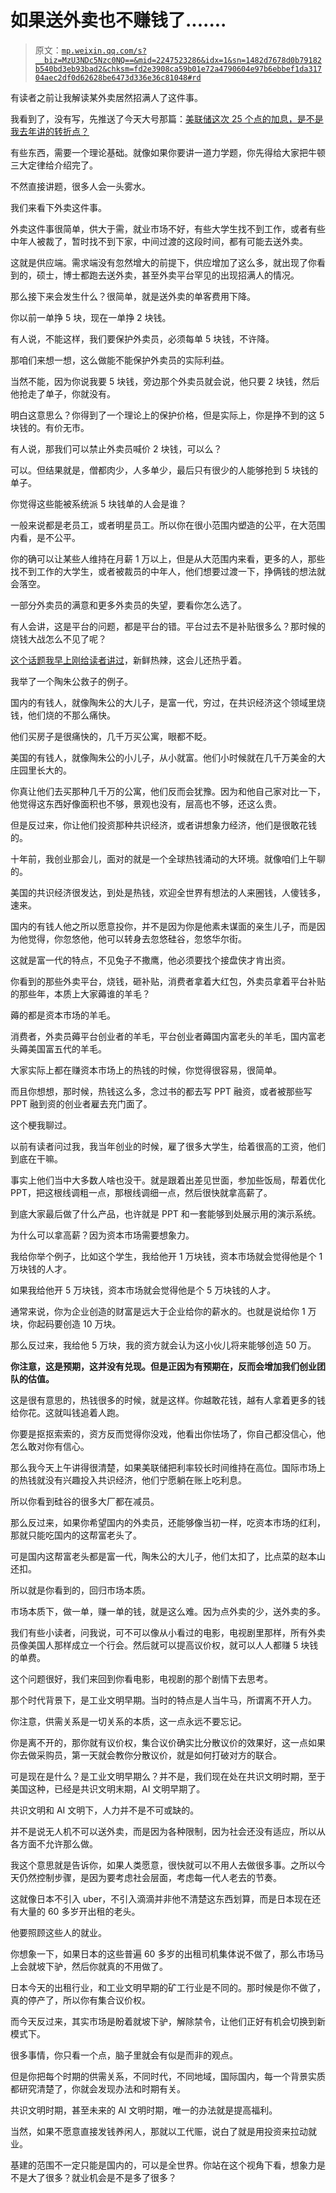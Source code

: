 # 如果送外卖也不赚钱了.......

> 原文：[`mp.weixin.qq.com/s?__biz=MzU3NDc5Nzc0NQ==&mid=2247523286&idx=1&sn=1482d7678d0b79182b540bd3eb93bad2&chksm=fd2e3908ca59b01e72a4790604e97b6ebbef1da31704aec2df0d62628be6473d336e36c81048#rd`](http://mp.weixin.qq.com/s?__biz=MzU3NDc5Nzc0NQ==&mid=2247523286&idx=1&sn=1482d7678d0b79182b540bd3eb93bad2&chksm=fd2e3908ca59b01e72a4790604e97b6ebbef1da31704aec2df0d62628be6473d336e36c81048#rd)

有读者之前让我解读某外卖居然招满人了这件事。 

我看到了，没有写，先推送了今天大号那篇：[美联储这次 25 个点的加息，是不是我去年讲的转折点？](http://mp.weixin.qq.com/s?__biz=MzU0MjYwNDU2Mw==&mid=2247510213&idx=1&sn=981164c76a9df2e560645bf6601c2002&chksm=fb1ac4b9cc6d4daff2e565b0ad39a2e1573567d05b0a53424fe2d45e423071964928dea39d70&scene=21#wechat_redirect)

有些东西，需要一个理论基础。就像如果你要讲一道力学题，你先得给大家把牛顿三大定律给介绍完了。

不然直接讲题，很多人会一头雾水。 

我们来看下外卖这件事。 

外卖这件事很简单，供大于需，就业市场不好，有些大学生找不到工作，或者有些中年人被裁了，暂时找不到下家，中间过渡的这段时间，都有可能去送外卖。 

这就是供应端。需求端没有忽然增大的前提下，供应增加了这么多，就出现了你看到的，硕士，博士都跑去送外卖，甚至外卖平台罕见的出现招满人的情况。

那么接下来会发生什么？很简单，就是送外卖的单客费用下降。 

你以前一单挣 5 块，现在一单挣 2 块钱。 

有人说，不能这样，我们要保护外卖员，必须每单 5 块钱，不许降。 

那咱们来想一想，这么做能不能保护外卖员的实际利益。 

当然不能，因为你说我要 5 块钱，旁边那个外卖员就会说，他只要 2 块钱，然后他抢走了单子，你就没有。

明白这意思么？你得到了一个理论上的保护价格，但是实际上，你是挣不到的这 5 块钱的。有价无市。 

有人说，那我们可以禁止外卖员喊价 2 块钱，可以么？ 

可以。但结果就是，僧都肉少，人多单少，最后只有很少的人能够抢到 5 块钱的单子。

你觉得这些能被系统派 5 块钱单的人会是谁？ 

一般来说都是老员工，或者明星员工。所以你在很小范围内塑造的公平，在大范围内看，是不公平。

你的确可以让某些人维持在月薪 1 万以上，但是从大范围内来看，更多的人，那些找不到工作的大学生，或者被裁员的中年人，他们想要过渡一下，挣俩钱的想法就会落空。 

一部分外卖员的满意和更多外卖员的失望，要看你怎么选了。 

有人会讲，这是平台的问题，都是平台的错。平台过去不是补贴很多么？那时候的烧钱大战怎么不见了呢？ 

[这个话题我早上刚给读者讲过](http://mp.weixin.qq.com/s?__biz=MzU0MjYwNDU2Mw==&mid=2247510213&idx=1&sn=981164c76a9df2e560645bf6601c2002&chksm=fb1ac4b9cc6d4daff2e565b0ad39a2e1573567d05b0a53424fe2d45e423071964928dea39d70&scene=21#wechat_redirect)，新鲜热辣，这会儿还热乎着。 

我举了一个陶朱公救子的例子。 

国内的有钱人，就像陶朱公的大儿子，是富一代，穷过，在共识经济这个领域里烧钱，他们烧的不那么痛快。

他们买房子是很痛快的，几千万买公寓，眼都不眨。 

美国的有钱人，就像陶朱公的小儿子，从小就富。他们小时候就在几千万美金的大庄园里长大的。 

你真让他们去买那种几千万的公寓，他们反而会犹豫。因为和他自己家对比一下，他觉得这东西好像面积也不够，景观也没有，层高也不够，还这么贵。

但是反过来，你让他们投资那种共识经济，或者讲想象力经济，他们是很敢花钱的。 

十年前，我创业那会儿，面对的就是一个全球热钱涌动的大环境。就像咱们上午聊的。

美国的共识经济很发达，到处是热钱，欢迎全世界有想法的人来圈钱，人傻钱多，速来。 

国内的有钱人他之所以愿意投你，并不是因为你是他素未谋面的亲生儿子，而是因为他觉得，你忽悠他，他可以转身去忽悠硅谷，忽悠华尔街。 

这就是富一代的特点，不见兔子不撒鹰，他必须要找个接盘侠才肯出资。 

你看到的那些外卖平台，烧钱，砸补贴，消费者拿着大红包，外卖员拿着平台补贴的那些年，本质上大家薅谁的羊毛？

薅的都是资本市场的羊毛。

消费者，外卖员薅平台创业者的羊毛，平台创业者薅国内富老头的羊毛，国内富老头薅美国富五代的羊毛。

大家实际上都在赚资本市场上的热钱的时候，你觉得很容易，很简单。 

而且你想想，那时候，热钱这么多，念过书的都去写 PPT 融资，或者被那些写 PPT 融到资的创业者雇去充门面了。 

这个梗我聊过。 

以前有读者问过我，我当年创业的时候，雇了很多大学生，给着很高的工资，他们到底在干嘛。 

事实上他们当中大多数人啥也没干。就是跟着出差见世面，参加些饭局，帮着优化 PPT，把这根线调粗一点，那根线调细一点，然后很快就拿高薪了。

到底大家最后做了什么产品，也许就是 PPT 和一套能够到处展示用的演示系统。 

为什么可以拿高薪？因为资本市场需要想象力。 

我给你举个例子，比如这个学生，我给他开 1 万块钱，资本市场就会觉得他是个 1 万块钱的人才。 

如果我给他开 5 万块钱，资本市场就会觉得他是个 5 万块钱的人才。

通常来说，你为企业创造的财富是远大于企业给你的薪水的。也就是说给你 1 万块，你起码要创造 10 万块。 

那么反过来，我给他 5 万块，我的资方就会认为这小伙儿将来能够创造 50 万。

**你注意，这是预期，这并没有兑现。但是正因为有预期在，反而会增加我们创业团队的估值。** 

这是很有意思的，热钱很多的时候，就是这样。你越敢花钱，越有人拿着更多的钱给你花。这就叫钱追着人跑。 

你要是抠抠索索的，资方反而觉得你没戏，他看出你怯场了，你自己都没信心，他怎么敢对你有信心。 

那么我今天上午讲得很清楚，如果美联储把利率较长时间维持在高位。国际市场上的热钱就没有兴趣投入共识经济，他们宁愿躺在账上吃利息。 

所以你看到硅谷的很多大厂都在减员。 

那么反过来，如果你希望国内的外卖员，还能够像当初一样，吃资本市场的红利，那就只能吃国内的这帮富老头了。

可是国内这帮富老头都是富一代，陶朱公的大儿子，他们太扣了，比点菜的赵本山还扣。

所以就是你看到的，回归市场本质。

市场本质下，做一单，赚一单的钱，就是这么难。因为点外卖的少，送外卖的多。

我们有些小读者，问我说，可不可以像从小看过的电影，电视剧里那样，所有外卖员像美国人那样成立一个行会。然后就可以提高议价权，就可以人人都赚 5 块钱的单费。

这个问题很好，我们来回到你看电影，电视剧的那个剧情下去思考。 

那个时代背景下，是工业文明早期。当时的特点是人当牛马，所谓离不开人力。 

你注意，供需关系是一切关系的本质，这一点永远不要忘记。

你是离不开的，那你就有议价权，集合议价确实比分散议价的效果好，这一点如果你去做采购员，第一天就会教你分散议价，就是如何打破对方的联合。 

可是现在是什么？是工业文明早期么？并不是，我们现在处在共识文明时期，至于美国这种，已经是共识文明末期，AI 文明早期了。 

共识文明和 AI 文明下，人力并不是不可或缺的。 

并不是说无人机不可以送外卖，而是因为各种限制，因为社会还没有适应，所以从各方面不允许那么做。 

我这个意思就是告诉你，如果人类愿意，很快就可以不用人去做很多事。之所以今天仍然控制步骤，是因为要考虑社会层面，考虑每一代人老去的节奏。 

这就像日本不引入 uber，不引入滴滴并非他不清楚这东西划算，而是日本现在还有大量的 60 多岁开出租的老头。 

他要照顾这些人的就业。

你想象一下，如果日本的这些普遍 60 多岁的出租司机集体说不做了，那么市场马上会就坡下驴，然后你就真的不用做了。 

日本今天的出租行业，和工业文明早期的矿工行业是不同的。那时候是你不做了，真的停产了，所以你有集合议价权。

而今天反过来，其实市场是盼着就坡下驴，解除禁令，让他们正好有机会切换到新模式下。

很多事情，你只看一个点，脑子里就会有似是而非的观点。 

但是你把每个时期的供需关系，不同时代，不同地域，国际国内，每一个背景实质都研究清楚了，你就会发现办法和时期有关。

共识文明时期，甚至未来的 AI 文明时期，唯一的办法就是提高福利。

当然，如果不愿意直接发钱养闲人，那就以工代赈，说白了就是用投资来拉动就业。

基建的范围不一定只能是国内的，可以是全世界。你站在这个视角下看，想象力是不是大了很多？就业机会是不是多了很多？
